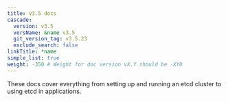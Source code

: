 ```yaml
---
title: v3.5 docs
cascade:
  version: v3.5
  versName: &name v3.5
  git_version_tag: v3.5.23
  exclude_search: false
linkTitle: *name
simple_list: true
weight: -350 # Weight for doc version vX.Y should be -XY0
---
```


These docs cover everything from setting up and running an etcd cluster to using
etcd in applications.

